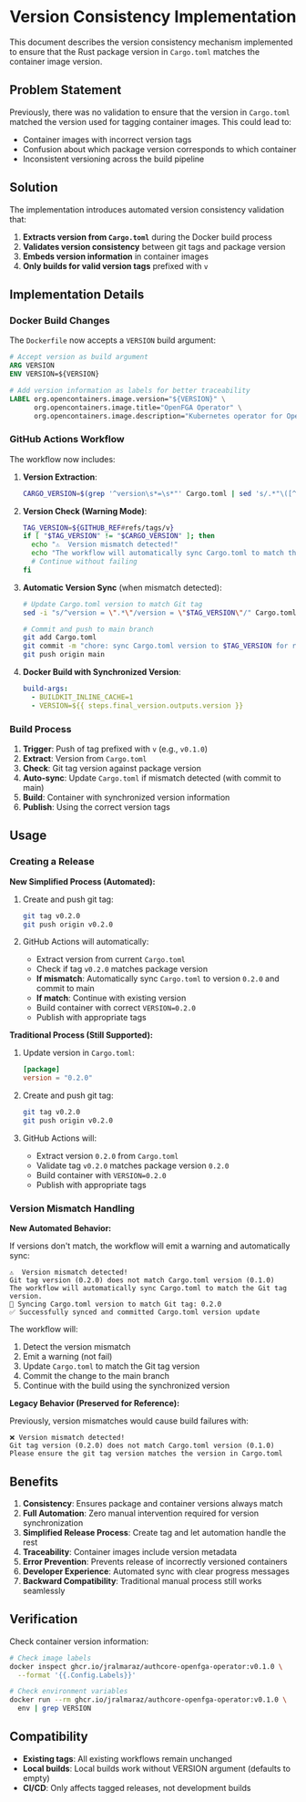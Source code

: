 # Version Consistency Implementation

This document describes the version consistency mechanism implemented to ensure that the Rust package version in `Cargo.toml` matches the container image version.

## Problem Statement

Previously, there was no validation to ensure that the version in `Cargo.toml` matched the version used for tagging container images. This could lead to:

- Container images with incorrect version tags
- Confusion about which package version corresponds to which container
- Inconsistent versioning across the build pipeline

## Solution

The implementation introduces automated version consistency validation that:

1. **Extracts version from `Cargo.toml`** during the Docker build process
2. **Validates version consistency** between git tags and package version
3. **Embeds version information** in container images
4. **Only builds for valid version tags** prefixed with `v`

## Implementation Details

### Docker Build Changes

The `Dockerfile` now accepts a `VERSION` build argument:

```dockerfile
# Accept version as build argument
ARG VERSION
ENV VERSION=${VERSION}

# Add version information as labels for better traceability
LABEL org.opencontainers.image.version="${VERSION}" \
      org.opencontainers.image.title="OpenFGA Operator" \
      org.opencontainers.image.description="Kubernetes operator for OpenFGA"
```

### GitHub Actions Workflow

The workflow now includes:

1. **Version Extraction**:
   ```bash
   CARGO_VERSION=$(grep '^version\s*=\s*"' Cargo.toml | sed 's/.*"\([^"]*\)".*/\1/')
   ```

2. **Version Check (Warning Mode)**:
   ```bash
   TAG_VERSION=${GITHUB_REF#refs/tags/v}
   if [ "$TAG_VERSION" != "$CARGO_VERSION" ]; then
     echo "⚠️  Version mismatch detected!"
     echo "The workflow will automatically sync Cargo.toml to match the Git tag version."
     # Continue without failing
   fi
   ```

3. **Automatic Version Sync** (when mismatch detected):
   ```bash
   # Update Cargo.toml version to match Git tag
   sed -i "s/^version = \".*\"/version = \"$TAG_VERSION\"/" Cargo.toml
   
   # Commit and push to main branch
   git add Cargo.toml
   git commit -m "chore: sync Cargo.toml version to $TAG_VERSION for release"
   git push origin main
   ```

4. **Docker Build with Synchronized Version**:
   ```yaml
   build-args:
     - BUILDKIT_INLINE_CACHE=1
     - VERSION=${{ steps.final_version.outputs.version }}
   ```

### Build Process

1. **Trigger**: Push of tag prefixed with `v` (e.g., `v0.1.0`)
2. **Extract**: Version from `Cargo.toml`
3. **Check**: Git tag version against package version
4. **Auto-sync**: Update `Cargo.toml` if mismatch detected (with commit to main)
5. **Build**: Container with synchronized version information
6. **Publish**: Using the correct version tags

## Usage

### Creating a Release

**New Simplified Process (Automated):**

1. Create and push git tag:
   ```bash
   git tag v0.2.0
   git push origin v0.2.0
   ```

2. GitHub Actions will automatically:
   - Extract version from current `Cargo.toml`
   - Check if tag `v0.2.0` matches package version
   - **If mismatch**: Automatically sync `Cargo.toml` to version `0.2.0` and commit to main
   - **If match**: Continue with existing version
   - Build container with correct `VERSION=0.2.0`
   - Publish with appropriate tags

**Traditional Process (Still Supported):**

1. Update version in `Cargo.toml`:
   ```toml
   [package]
   version = "0.2.0"
   ```

2. Create and push git tag:
   ```bash
   git tag v0.2.0
   git push origin v0.2.0
   ```

3. GitHub Actions will:
   - Extract version `0.2.0` from `Cargo.toml`
   - Validate tag `v0.2.0` matches package version `0.2.0`
   - Build container with `VERSION=0.2.0`
   - Publish with appropriate tags

### Version Mismatch Handling

**New Automated Behavior:**

If versions don't match, the workflow will emit a warning and automatically sync:

```
⚠️  Version mismatch detected!
Git tag version (0.2.0) does not match Cargo.toml version (0.1.0)
The workflow will automatically sync Cargo.toml to match the Git tag version.
🔄 Syncing Cargo.toml version to match Git tag: 0.2.0
✅ Successfully synced and committed Cargo.toml version update
```

The workflow will:
1. Detect the version mismatch
2. Emit a warning (not fail)
3. Update `Cargo.toml` to match the Git tag version
4. Commit the change to the main branch
5. Continue with the build using the synchronized version

**Legacy Behavior (Preserved for Reference):**

Previously, version mismatches would cause build failures with:

```
❌ Version mismatch detected!
Git tag version (0.2.0) does not match Cargo.toml version (0.1.0)
Please ensure the git tag version matches the version in Cargo.toml
```

## Benefits

1. **Consistency**: Ensures package and container versions always match
2. **Full Automation**: Zero manual intervention required for version synchronization
3. **Simplified Release Process**: Create tag and let automation handle the rest
4. **Traceability**: Container images include version metadata
5. **Error Prevention**: Prevents release of incorrectly versioned containers
6. **Developer Experience**: Automated sync with clear progress messages
7. **Backward Compatibility**: Traditional manual process still works seamlessly

## Verification

Check container version information:

```bash
# Check image labels
docker inspect ghcr.io/jralmaraz/authcore-openfga-operator:v0.1.0 \
  --format '{{.Config.Labels}}'

# Check environment variables
docker run --rm ghcr.io/jralmaraz/authcore-openfga-operator:v0.1.0 \
  env | grep VERSION
```

## Compatibility

- **Existing tags**: All existing workflows remain unchanged
- **Local builds**: Local builds work without VERSION argument (defaults to empty)
- **CI/CD**: Only affects tagged releases, not development builds